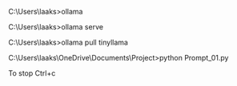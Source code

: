 C:\Users\laaks>ollama

C:\Users\laaks>ollama serve

C:\Users\laaks>ollama pull tinyllama

C:\Users\laaks\OneDrive\Documents\Project>python Prompt_01.py

To stop
Ctrl+c

